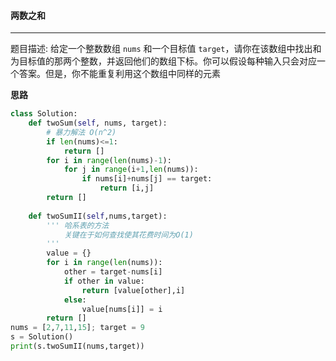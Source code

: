 #### 两数之和

---

题目描述:  给定一个整数数组 `nums` 和一个目标值 `target`，请你在该数组中找出和为目标值的那两个整数，并返回他们的数组下标。你可以假设每种输入只会对应一个答案。但是，你不能重复利用这个数组中同样的元素

**思路**

```python
class Solution:
    def twoSum(self, nums, target):
        # 暴力解法 O(n^2)
        if len(nums)<=1:
            return []
        for i in range(len(nums)-1):
            for j in range(i+1,len(nums)):
                if nums[i]+nums[j] == target:
                    return [i,j]
        return []
    
    def twoSumII(self,nums,target):
        ''' 哈系表的方法
            关键在于如何查找使其花费时间为O(1)
        '''
        value = {}
        for i in range(len(nums)):
            other = target-nums[i]
            if other in value:
                return [value[other],i]
            else:
                value[nums[i]] = i
        return []
nums = [2,7,11,15]; target = 9
s = Solution()
print(s.twoSumII(nums,target))
```

